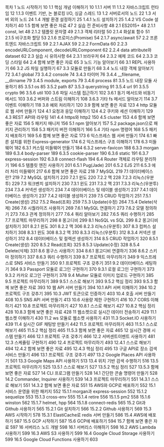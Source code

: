 목차
1	노드 시작하기	10
1.1	핵심 개념 이해하기	10
1.1.1	서버	11
1.1.2	자바스크립트 런타임	12
1.1.3	이벤트 기반, 논 블로킹 I/O, 싱글 스레드	13
1.2	서버로서의 노드	22
1.3	서버 외의 노드	24
1.4	개발 환경 설정하기	25
1.4.1	노드 설치하기	25
1.4.2	VS Code 설치하기	40
1.5	함께 보면 좋은 자료	47
2	실습 전 준비사항	48
2.1	ES2015+	48
2.1.1	const, let	48
2.1.2	템플릿 문자열	49
2.1.3	객체 리터럴	50
2.1.4	화살표 함수	51
2.1.5	비구조화 할당	53
2.1.6	프로미스(Promise)	54
2.1.7	async/await	57
2.2	프론트엔드 자바스크립트	59
2.2.1	AJAX	59
2.2.2	FormData	60
2.2.3	encodeURLComponent, decodeURLComponent	62
2.2.4	data attribute와 dataset	62
2.3	실습 시 유의사항	64
2.3.1	브라우저	64
2.3.2	예제 코드	64
2.3.3	코딩 스타일	64
2.4	함께 보면 좋은 자료	65
3	노드 기능 알아보기	66
3.1	REPL 사용하기	66
3.2	JS 파일 실행하기	67
3.3	모듈로 만들기	68
3.4	노드 내장 객체 알아보기	72
3.4.1	global	73
3.4.2	console	74
3.4.3	타이머	76
3.4.4	__filename, __dirname	79
3.4.5	module, exports	79
3.4.6	process	81
3.5	노드 내장 모듈 사용하기	85
3.5.1	os	85
3.5.2	path	87
3.5.3	querystring	91
3.5.4	url	91
3.5.5	crypto	96
3.5.6	util	100
3.6	파일 시스템 접근하기	102
3.6.1	동기 메서드와 비동기 메서드	103
3.6.2	버퍼와 스트림 이해하기	108
3.6.3	기타 fs 메서드 알아보기	114
3.7	이벤트 이해하기	118
3.8	예외 처리하기	120
3.9	함께 보면 좋은 자료	123
4	http 모듈로 웹 서버 만들기	124
4.1	요청과 응답 이해하기	124
4.2	쿠키와 세션 이해하기	129
4.3	REST API와 라우팅	141
4.4	https와 http2	150
4.5	cluster	153
4.6	함께 보면 좋은 자료	156
5	패키지 매니저	156
5.1	npm 알아보기	157
5.2	package.json으로 패키지 관리하기	158
5.3	패키지 버전 이해하기	166
5.4	기타 npm 명령어	168
5.5	패키지 배포하기	169
5.6	함께 보면 좋은 자료	173
6	익스프레스 웹 서버 만들기	174
6.1	빠른 설치를 위한 Express-generator	174
6.2	익스프레스 구조 이해하기	178
6.3	미들웨어	182
6.3.1	커스텀 미들웨어 만들기	184
6.3.2	serve-favicon	188
6.3.3	morgan	189
6.3.4	body-parser	189
6.3.5	cookie-parser	190
6.3.6	static	191
6.3.7	express-session	192
6.3.8	connect-flash	194
6.4	Router 객체로 라우팅 분리하기	196
6.5	템플릿 엔진 사용하기	201
6.5.1	Pug(Jade)	201
6.5.2	EJS	211
6.5.3	에러 처리 미들웨어	217
6.6	함께 보면 좋은 자료	218
7	MySQL	219
7.1	데이터베이스란?	219
7.2	MySQL 설치하기	220
7.2.1	윈도	220
7.2.2	맥	228
7.2.3	리눅스(우분투)	229
7.3	워크벤치 설치하기	230
7.3.1	윈도	231
7.3.2	맥	231
7.3.3	리눅스(우분투)	234
7.3.4	커넥션 생성하기	234
7.4	데이터베이스 및 테이블 생성하기	237
7.4.1	데이터베이스 생성하기	237
7.4.2	테이블 생성하기	239
7.5	CRUD 작업하기	251
7.5.1	Create(생성)	252
7.5.2	Read(조회)	259
7.5.3	Update(수정)	264
7.5.4	Delete(삭제)	266
7.6	시퀄라이즈 사용하기	269
7.6.1	MySQL 연결하기	273
7.6.2	모델 정의하기	273
7.6.3	관계 정의하기	277
7.6.4	쿼리 알아보기	282
7.6.5	쿼리 수행하기	285
7.7	프로젝트 마무리하기	298
8	몽고디비	299
8.1	NoSQL vs SQL	299
8.2	몽고디비설치하기	301
8.2.1	윈도	301
8.2.2	맥	306
8.2.3	리눅스(우분투)	307
8.3	컴퍼스 설치하기	308
8.3.1	윈도	308
8.3.2	맥	310
8.3.3	리눅스(우분투)	312
8.3.4	커넥션 생성하기	312
8.4	데이터베이스 및 컬렉션 생성하기	314
8.5	CRUD 작업하기	320
8.5.1	Create(생성)	320
8.5.2	Read(조회)	325
8.5.3	Update(수정)	328
8.5.4	Delete(삭제)	331
8.6	몽구스 사용하기	334
8.6.1	몽고디비 연결하기	336
8.6.2	스키마 정의하기	337
8.6.3	쿼리 수행하기	339
8.7	프로젝트 마무리하기	349
9	익스프레스로 SNS 서비스 만들기	350
9.1	프로젝트 구조 갖추기	351
9.2	데이터베이스 세팅하기	364
9.3	Passport 모듈로 로그인 구현하기	370
9.3.1	로컬 로그인 구현하기	373
9.3.2	카카오 로그인 구현하기	378
9.4	Multer 모듈로 이미지 업로드 구현하기	385
9.5	프로젝트 마무리하기	389
9.5.1	스스로 해보기	393
9.5.2	핵심 정리	393
9.5.3	함께 보면 좋은 자료	393
10	웹 API 서버 만들기	394
10.1	API 서버 이해하기	394
10.2	프로젝트 구조 갖추기	395
10.3	JWT 토큰으로 인증하기	403
10.4	호출 서버 만들기	408
10.5	SNS API 서버 만들기	413
10.6	사용량 제한 구현하기	416
10.7	CORS 이해하기	421
10.8	프로젝트 마무리하기	427
10.8.1	스스로 해보기	427
10.8.2	핵심 정리	428
10.8.3	함께 보면 좋은 자료	428
11	웹소켓으로 실시간 데이터 전송하기	429
11.1	웹소켓 이해하기	430
11.2	ws 모듈로 웹소켓 사용하기	431
11.3	Socket.IO 사용하기	439
11.4	실시간 GIF 채팅방 만들기	442
11.5	프로젝트 마무리하기	463
11.5.1	스스로 해보기	465
11.5.2	핵심 정리	465
11.5.3	함께 보면 좋은 자료	465
12	실시간 경매 시스템 만들기	466
12.1	프로젝트 구조 갖추기	466
12.2	서버센트이벤트 사용하기	481
12.3	스케쥴링 구현하기	490
12.4	프로젝트 마무리하기	493
12.4.1	스스로 해보기	494
12.4.2	함께 보면 좋은 자료	495
12.4.3	핵심 정리	495
13	구글 API로 장소 검색 서비스 만들기	496
13.1	프로젝트 구조 갖추기	497
13.2	Google Places API 사용하기	501
13.3	Google Maps API 사용하기	513
13.4	위치 기반 검색 수행하기	516
13.5	프로젝트 마무리하기	525
13.5.1	스스로 해보기	527
13.5.2	핵심 정리	527
13.5.3	함께 보면 좋은 자료	527
14	CLI 프로그램 만들기	528
14.1	간단한 콘솔 명령어 만들기	528
14.2	Commander, Inquirer 사용하기	539
14.3	프로젝트 마무리하기	551
14.3.1	스스로 해보기	551
14.3.2	함께 보면 좋은 자료	551
15	AWS와 GCP로 배포하기	552
15.1	서비스 운영을 위한 패키지	552
15.1.1	morgan과 express-session	552
15.1.2	sequelize	553
15.1.3	cross-env	555
15.1.4	retire	556
15.1.5	pm2	558
15.1.6	winston	562
15.1.7	helmet, hpp	564
15.1.8	connect-redis	565
15.2	Git과 Github 사용하기	565
15.2.1	Git 설치하기	566
15.2.2	Github 사용하기	569
15.3	AWS 시작하기	578
15.3.1	ElastiCache로 redis 서버 만들기	586
15.4	AWS에 배포하기	587
15.5	GCP 시작하기	587
15.6	GCP에 배포하기	594
15.7	함께 보면 좋은 자료	597
16	서버리스 노드 개발	598
16.1	서버리스 이해하기	598
16.2	AWS Lambda 사용하기	599
16.3	AWS S3 사용하기	599
16.4	Google Cloud Storage 사용하기	599
16.5	Google Cloud Functions 사용하기	603


